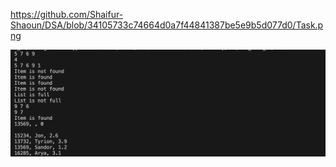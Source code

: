 https://github.com/Shaifur-Shaoun/DSA/blob/34105733c74664d0a7f44841387be5e9b5d077d0/Task.png

![Image alt](https://github.com/Shaifur-Shaoun/DSA/blob/34105733c74664d0a7f44841387be5e9b5d077d0/Task.png)

